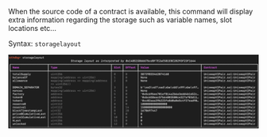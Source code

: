 When the source code of a contract is available, this command will display extra information regarding the storage such as variable names, slot locations etc...

Syntax: `storagelayout`

![](../../imgs/storagelayout.png)
